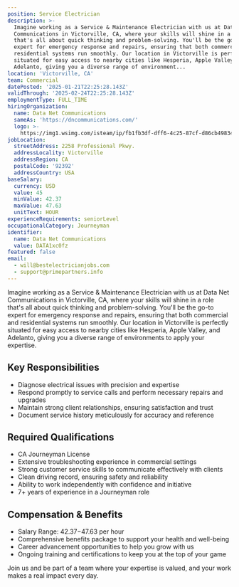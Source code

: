 ```yaml
---
position: Service Electrician
description: >-
  Imagine working as a Service & Maintenance Electrician with us at Data Net
  Communications in Victorville, CA, where your skills will shine in a role
  that's all about quick thinking and problem-solving. You'll be the go-to
  expert for emergency response and repairs, ensuring that both commercial and
  residential systems run smoothly. Our location in Victorville is perfectly
  situated for easy access to nearby cities like Hesperia, Apple Valley, and
  Adelanto, giving you a diverse range of environment...
location: 'Victorville, CA'
team: Commercial
datePosted: '2025-01-21T22:25:28.143Z'
validThrough: '2025-02-24T22:25:28.143Z'
employmentType: FULL_TIME
hiringOrganization:
  name: Data Net Communications
  sameAs: 'https://dncommunications.com/'
  logo: >-
    https://img1.wsimg.com/isteam/ip/fb1fb3df-dff6-4c25-87cf-d86cb49834bd/logo/6a33dad7-451e-4204-ae39-ec25122c905e.jpg/:/rs=h:125
jobLocation:
  streetAddress: 2258 Professional Pkwy.
  addressLocality: Victorville
  addressRegion: CA
  postalCode: '92392'
  addressCountry: USA
baseSalary:
  currency: USD
  value: 45
  minValue: 42.37
  maxValue: 47.63
  unitText: HOUR
experienceRequirements: seniorLevel
occupationalCategory: Journeyman
identifier:
  name: Data Net Communications
  value: DATA1xc0fz
featured: false
email:
  - will@bestelectricianjobs.com
  - support@primepartners.info
---
```




Imagine working as a Service & Maintenance Electrician with us at Data Net Communications in Victorville, CA, where your skills will shine in a role that's all about quick thinking and problem-solving. You'll be the go-to expert for emergency response and repairs, ensuring that both commercial and residential systems run smoothly. Our location in Victorville is perfectly situated for easy access to nearby cities like Hesperia, Apple Valley, and Adelanto, giving you a diverse range of environments to apply your expertise.

## Key Responsibilities
- Diagnose electrical issues with precision and expertise
- Respond promptly to service calls and perform necessary repairs and upgrades
- Maintain strong client relationships, ensuring satisfaction and trust
- Document service history meticulously for accuracy and reference

## Required Qualifications
- CA Journeyman License
- Extensive troubleshooting experience in commercial settings
- Strong customer service skills to communicate effectively with clients
- Clean driving record, ensuring safety and reliability
- Ability to work independently with confidence and initiative
- 7+ years of experience in a Journeyman role

## Compensation & Benefits
- Salary Range: $42.37-$47.63 per hour
- Comprehensive benefits package to support your health and well-being
- Career advancement opportunities to help you grow with us
- Ongoing training and certifications to keep you at the top of your game

Join us and be part of a team where your expertise is valued, and your work makes a real impact every day.
